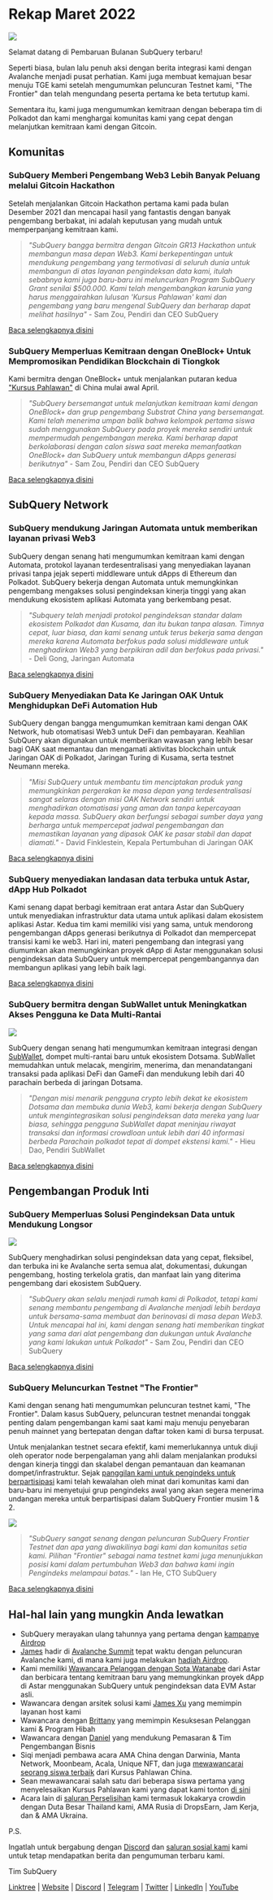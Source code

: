 # Rekap Maret 2022

![](https://miro.medium.com/max/1400/1*ePGA5YU2NgY-qhQ66xAzcg.png)

Selamat datang di Pembaruan Bulanan SubQuery terbaru!

Seperti biasa, bulan lalu penuh aksi dengan berita integrasi kami dengan Avalanche menjadi pusat perhatian. Kami juga membuat kemajuan besar menuju TGE kami setelah mengumumkan peluncuran Testnet kami, "The Frontier" dan telah mengundang peserta pertama ke beta tertutup kami.

Sementara itu, kami juga mengumumkan kemitraan dengan beberapa tim di Polkadot dan kami menghargai komunitas kami yang cepat dengan melanjutkan kemitraan kami dengan Gitcoin.

## Komunitas

### SubQuery Memberi Pengembang Web3 Lebih Banyak Peluang melalui Gitcoin Hackathon

Setelah menjalankan Gitcoin Hackathon pertama kami pada bulan Desember 2021 dan mencapai hasil yang fantastis dengan banyak pengembang berbakat, ini adalah keputusan yang mudah untuk memperpanjang kemitraan kami.

> _"SubQuery bangga bermitra dengan Gitcoin GR13 Hackathon untuk membangun masa depan Web3. Kami berkepentingan untuk mendukung pengembang yang termotivasi di seluruh dunia untuk membangun di atas layanan pengindeksan data kami, itulah sebabnya kami juga baru-baru ini meluncurkan Program SubQuery Grant senilai $500.000. Kami telah mengembangkan karunia yang harus menggairahkan lulusan 'Kursus Pahlawan' kami dan pengembang yang baru mengenal SubQuery dan berharap dapat melihat hasilnya"_ - Sam Zou, Pendiri dan CEO SubQuery

[Baca selengkapnya disini](../blogs/20220308-gitcoin13-hackathon.md)

### SubQuery Memperluas Kemitraan dengan OneBlock+ Untuk Mempromosikan Pendidikan Blockchain di Tiongkok

Kami bermitra dengan OneBlock+ untuk menjalankan putaran kedua ["Kursus Pahlawan"](https://doc.subquery.network/academy/herocourse/) di China mulai awal April.

> _"SubQuery bersemangat untuk melanjutkan kemitraan kami dengan OneBlock+ dan grup pengembang Substrat China yang bersemangat. Kami telah menerima umpan balik bahwa kelompok pertama siswa sudah menggunakan SubQuery pada proyek mereka sendiri untuk mempermudah pengembangan mereka. Kami berharap dapat berkolaborasi dengan calon siswa saat mereka memanfaatkan OneBlock+ dan SubQuery untuk membangun dApps generasi berikutnya"_ - Sam Zou, Pendiri dan CEO SubQuery

[Baca selengkapnya disini](../blogs/20220308-oneblock-education.md)

## SubQuery Network

### SubQuery mendukung Jaringan Automata untuk memberikan layanan privasi Web3

SubQuery dengan senang hati mengumumkan kemitraan kami dengan Automata, protokol layanan terdesentralisasi yang menyediakan layanan privasi tanpa jejak seperti middleware untuk dApps di Ethereum dan Polkadot. SubQuery bekerja dengan Automata untuk memungkinkan pengembang mengakses solusi pengindeksan kinerja tinggi yang akan mendukung ekosistem aplikasi Automata yang berkembang pesat.

> _"Subquery telah menjadi protokol pengindeksan standar dalam ekosistem Polkadot dan Kusama, dan itu bukan tanpa alasan. Timnya cepat, luar biasa, dan kami senang untuk terus bekerja sama dengan mereka karena Automata berfokus pada solusi middleware untuk menghadirkan Web3 yang berpikiran adil dan berfokus pada privasi."_ - Deli Gong, Jaringan Automata

[Baca selengkapnya disini](../customer_announcements/20220317-automata.md)

### SubQuery Menyediakan Data Ke Jaringan OAK Untuk Menghidupkan DeFi Automation Hub

SubQuery dengan bangga mengumumkan kemitraan kami dengan OAK Network, hub otomatisasi Web3 untuk DeFi dan pembayaran. Keahlian SubQuery akan digunakan untuk memberikan wawasan yang lebih besar bagi OAK saat memantau dan mengamati aktivitas blockchain untuk Jaringan OAK di Polkadot, Jaringan Turing di Kusama, serta testnet Neumann mereka.

> _"Misi SubQuery untuk membantu tim menciptakan produk yang memungkinkan pergerakan ke masa depan yang terdesentralisasi sangat selaras dengan misi OAK Network sendiri untuk menghadirkan otomatisasi yang aman dan tanpa kepercayaan kepada massa. SubQuery akan berfungsi sebagai sumber daya yang berharga untuk mempercepat jadwal pengembangan dan memastikan layanan yang dipasok OAK ke pasar stabil dan dapat diamati."_ - David Finklestein, Kepala Pertumbuhan di Jaringan OAK

[Baca selengkapnya disini](../customer_announcements/20220315-oak-network.md)

### SubQuery menyediakan landasan data terbuka untuk Astar, dApp Hub Polkadot

Kami senang dapat berbagi kemitraan erat antara Astar dan SubQuery untuk menyediakan infrastruktur data utama untuk aplikasi dalam ekosistem aplikasi Astar. Kedua tim kami memiliki visi yang sama, untuk mendorong pengembangan dApps generasi berikutnya di Polkadot dan mempercepat transisi kami ke web3. Hari ini, materi pengembang dan integrasi yang diumumkan akan memungkinkan proyek dApp di Astar menggunakan solusi pengindeksan data SubQuery untuk mempercepat pengembangannya dan membangun aplikasi yang lebih baik lagi.

[Baca selengkapnya disini](../customer_announcements/20220302-astar.md)

### SubQuery bermitra dengan SubWallet untuk Meningkatkan Akses Pengguna ke Data Multi-Rantai

![](https://miro.medium.com/max/1400/1*2F2Itdhy6CPL0K1OF4flbA.png)

SubQuery dengan senang hati mengumumkan kemitraan integrasi dengan [SubWallet](https://subwallet.app/), dompet multi-rantai baru untuk ekosistem Dotsama. SubWallet memudahkan untuk melacak, mengirim, menerima, dan menandatangani transaksi pada aplikasi DeFi dan GameFi dan mendukung lebih dari 40 parachain berbeda di jaringan Dotsama.

> _"Dengan misi menarik pengguna crypto lebih dekat ke ekosistem Dotsama dan membuka dunia Web3, kami bekerja dengan SubQuery untuk mengintegrasikan solusi pengindeksan data mereka yang luar biasa, sehingga pengguna SubWallet dapat meninjau riwayat transaksi dan informasi crowdloan untuk lebih dari 40 informasi berbeda Parachain polkadot tepat di dompet ekstensi kami."_ - Hieu Dao, Pendiri SubWallet

[Baca selengkapnya disini](../customer_announcements/20220331-subwallet.md)

## Pengembangan Produk Inti

### SubQuery Memperluas Solusi Pengindeksan Data untuk Mendukung Longsor

![](https://miro.medium.com/max/1400/1*d4CnfS7YSvAhxcgBEdwCiA.png)

SubQuery menghadirkan solusi pengindeksan data yang cepat, fleksibel, dan terbuka ini ke Avalanche serta semua alat, dokumentasi, dukungan pengembang, hosting terkelola gratis, dan manfaat lain yang diterima pengembang dari ekosistem SubQuery.

> _"SubQuery akan selalu menjadi rumah kami di Polkadot, tetapi kami senang membantu pengembang di Avalanche menjadi lebih berdaya untuk bersama-sama membuat dan berinovasi di masa depan Web3. Untuk mencapai hal ini, kami dengan senang hati memberikan tingkat yang sama dari alat pengembang dan dukungan untuk Avalanche yang kami lakukan untuk Polkadot"_ - Sam Zou, Pendiri dan CEO SubQuery

[Baca selengkapnya disini](../blogs/20220321-avalache.md)

### SubQuery Meluncurkan Testnet "The Frontier"

Kami dengan senang hati mengumumkan peluncuran testnet kami, "The Frontier". Dalam kasus SubQuery, peluncuran testnet menandai tonggak penting dalam pengembangan kami saat kami maju menuju penyebaran penuh mainnet yang bertepatan dengan daftar token kami di bursa terpusat.

Untuk menjalankan testnet secara efektif, kami memerlukannya untuk diuji oleh operator node berpengalaman yang ahli dalam menjalankan produksi dengan kinerja tinggi dan skalabel dengan pemantauan dan keamanan dompet/infrastruktur. Sejak [panggilan kami untuk pengindeks untuk berpartisipasi](../blogs/20211202-indexer-invitation.md) kami telah kewalahan oleh minat dari komunitas kami dan baru-baru ini menyetujui grup pengindeks awal yang akan segera menerima undangan mereka untuk berpartisipasi dalam SubQuery Frontier musim 1 & 2.

![](https://miro.medium.com/max/1400/1*_iqge0IqXriY7Zl0hUKQ3g.png)

> _"SubQuery sangat senang dengan peluncuran SubQuery Frontier Testnet dan apa yang diwakilinya bagi kami dan komunitas setia kami. Pilihan "Frontier" sebagai nama testnet kami juga menunjukkan posisi kami dalam pertumbuhan Web3 dan bahwa kami ingin Pengindeks melampaui batas."_ - Ian He, CTO SubQuery

[Baca selengkapnya disini](../blogs/20220330-frontier-testnet.md)

## Hal-hal lain yang mungkin Anda lewatkan

- SubQuery merayakan ulang tahunnya yang pertama dengan [kampanye Airdrop](https://gleam.io/leBTF/subquery-1st-birthday-airdrop-)
- [James](https://matchstiq.io/stories/james-bayly-head-of-business-development-at-subquery/) hadir di [Avalanche Summit](https://www.avalanchesummit.com/agenda/speakers/1565739) tepat waktu dengan peluncuran Avalanche kami, di mana kami juga melakukan [hadiah Airdrop](https://gleam.io/pPoMH/-subquery-x-avalanche-airdrop-competition).
- Kami memiliki [Wawancara Pelanggan dengan Sota Watanabe](https://www.youtube.com/watch?v=KczSlTcb6aw) dari Astar dan berbicara tentang kemitraan baru yang memungkinkan proyek dApp di Astar menggunakan SubQuery untuk pengindeksan data EVM Astar asli.
- Wawancara dengan arsitek solusi kami [James Xu](https://www.youtube.com/watch?v=K-d-3JA5IsA) yang memimpin layanan host kami
- Wawancara dengan [Brittany](https://www.youtube.com/watch?v=IyKg2Gu2A8g) yang memimpin Kesuksesan Pelanggan kami & Program Hibah
- Wawancara dengan [Daniel](https://www.youtube.com/watch?v=meaictYiskI&feature=youtu.be) yang mendukung Pemasaran & Tim Pengembangan Bisnis
- Siqi menjadi pembawa acara AMA China dengan Darwinia, Manta Network, Moonbeam, Acala, Unique NFT, dan juga [mewawancarai seorang siswa terbaik](https://www.youtube.com/watch?v=z13w7GmpZWw) dari Kursus Pahlawan China.
- Sean mewawancarai salah satu dari beberapa siswa pertama yang menyelesaikan Kursus Pahlawan kami yang dapat kami tonton [di sini](https://www.youtube.com/watch?v=pItgREDAprc)
- Acara lain di [saluran Perselisihan](https://discord.com/invite/subquery) kami termasuk lokakarya crowdin dengan Duta Besar Thailand kami, AMA Rusia di DropsEarn, Jam Kerja, dan & AMA Ukraina.

P.S.

Ingatlah untuk bergabung dengan [Discord](https://discord.com/invite/subquery) dan [saluran sosial kami](https://linktr.ee/subquerynetwork) kami untuk tetap mendapatkan berita dan pengumuman terbaru kami.

Tim SubQuery

[Linktree](https://linktr.ee/subquerynetwork) | [Website](https://subquery.network/) | [Discord](https://discord.com/invite/78zg8aBSMG) | [Telegram](https://t.me/subquerynetwork) | [Twitter](https://twitter.com/subquerynetwork) | [LinkedIn](https://www.linkedin.com/company/subquery) | [YouTube](https://www.youtube.com/channel/UCi1a6NUUjegcLHDFLr7CqLw)

